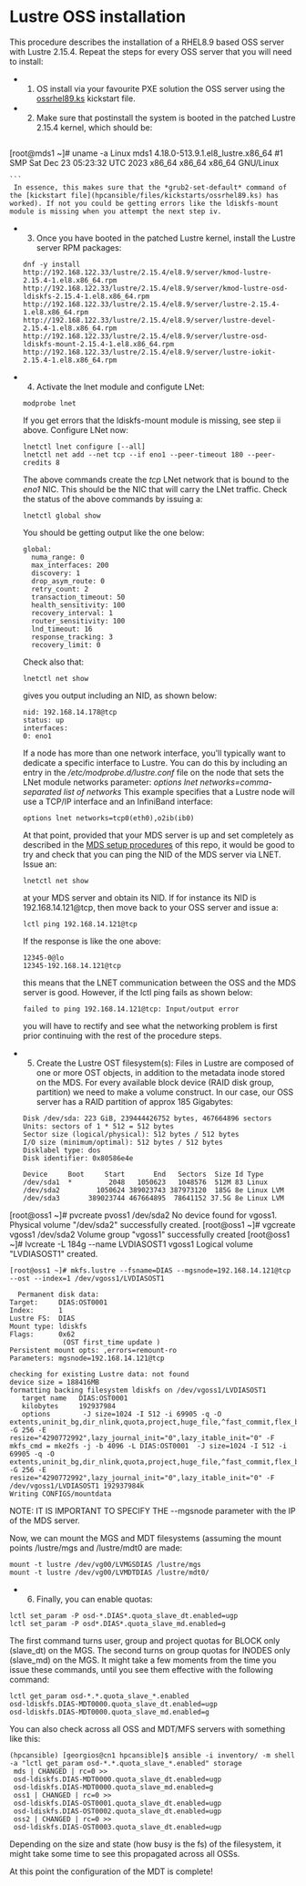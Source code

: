 # Lustre OSS installation

This procedure describes the installation of a RHEL8.9 based OSS server with Lustre 2.15.4. Repeat the steps for every OSS server that you will need to install:

- 1) OS install via your favourite PXE solution the OSS server using the [ossrhel89.ks](../hpcansible/files/kickstarts/ossrhel89.ks) kickstart file.  
- 2) Make sure that postinstall the system is booted in the patched Lustre 2.15.4 kernel, which should be: 
    ``` 
[root@mds1 ~]# uname -a
Linux mds1 4.18.0-513.9.1.el8_lustre.x86_64 #1 SMP Sat Dec 23 05:23:32 UTC 2023 x86_64 x86_64 x86_64 GNU/Linux
    
    ```
     In essence, this makes sure that the *grub2-set-default* command of the [kickstart file](hpcansible/files/kickstarts/ossrhel89.ks) has worked). If not you could be getting errors like the ldiskfs-mount module is missing when you attempt the next step iv.
- 3) Once you have booted in the patched Lustre kernel, install the Lustre server RPM packages:
    ```
    dnf -y install http://192.168.122.33/lustre/2.15.4/el8.9/server/kmod-lustre-2.15.4-1.el8.x86_64.rpm http://192.168.122.33/lustre/2.15.4/el8.9/server/kmod-lustre-osd-ldiskfs-2.15.4-1.el8.x86_64.rpm http://192.168.122.33/lustre/2.15.4/el8.9/server/lustre-2.15.4-1.el8.x86_64.rpm http://192.168.122.33/lustre/2.15.4/el8.9/server/lustre-devel-2.15.4-1.el8.x86_64.rpm http://192.168.122.33/lustre/2.15.4/el8.9/server/lustre-osd-ldiskfs-mount-2.15.4-1.el8.x86_64.rpm http://192.168.122.33/lustre/2.15.4/el8.9/server/lustre-iokit-2.15.4-1.el8.x86_64.rpm
    ```
- 4) Activate the lnet module and configute LNet:
    ```
    modprobe lnet
    ```
    If you get errors that the ldiskfs-mount module is missing, see step ii above.
    Configure LNet now:
    ```
    lnetctl lnet configure [--all]
    lnetctl net add --net tcp --if eno1 --peer-timeout 180 --peer-credits 8
    ```
    The above commands create the *tcp* LNet network that is bound to the *eno1* NIC. This should be the NIC that will carry the LNet traffic. Check the status of the above commands by issuing a:
    ```
    lnetctl global show
    ```
    You should be getting output like the one below:
    ```
    global:
      numa_range: 0
      max_interfaces: 200
      discovery: 1
      drop_asym_route: 0
      retry_count: 2
      transaction_timeout: 50
      health_sensitivity: 100
      recovery_interval: 1
      router_sensitivity: 100
      lnd_timeout: 16
      response_tracking: 3
      recovery_limit: 0
     ```
     Check also that: 
     ```
     lnetctl net show
     ```
     gives you output including an NID, as shown below:
     ```
     nid: 192.168.14.178@tcp
     status: up
     interfaces:
     0: eno1
     ```
     If a node has more than one network interface, you'll typically want to dedicate a specific interface to Lustre. You can do this by including an entry in the */etc/modprobe.d/lustre.conf* file on the node that sets the LNet module networks parameter:
     *options lnet networks=comma-separated list of networks*
     This example specifies that a Lustre node will use a TCP/IP interface and an InfiniBand interface:
     ```
     options lnet networks=tcp0(eth0),o2ib(ib0)
     ```
    At that point, provided that your MDS server is up and set completely as described in the [MDS setup procedures](install-lustre-mds.md) of this repo, it would be good to try and check that you can ping the NID of the MDS server via LNET. Issue an:
    ```
    lnetctl net show
    ```
   at your MDS server and obtain its NID. If for instance its NID is 192.168.14.121@tcp, then move back to your OSS server and issue a:
    ```
    lctl ping 192.168.14.121@tcp
    ```
   If the response is like the one above:
    ```
    12345-0@lo
    12345-192.168.14.121@tcp
    ```
   this means that the LNET communication between the OSS and the MDS server is good. However, if the lctl ping fails as shown below: 
   ```
   failed to ping 192.168.14.121@tcp: Input/output error
   ```
   you will have to rectify and see what the networking problem is first prior continuing with the rest of the procedure steps.

- 5) Create the Lustre OST filesystem(s): Files in Lustre are composed of one or more OST objects, in addition to the metadata inode stored on the MDS. For every available block device (RAID disk group, partition) we need to make a volume construct. In our case, our OSS server has a RAID partition of approx 185 Gigabytes:
  ```
  Disk /dev/sda: 223 GiB, 239444426752 bytes, 467664896 sectors
  Units: sectors of 1 * 512 = 512 bytes
  Sector size (logical/physical): 512 bytes / 512 bytes
  I/O size (minimum/optimal): 512 bytes / 512 bytes
  Disklabel type: dos
  Disk identifier: 0x80586e4e

  Device     Boot     Start       End   Sectors  Size Id Type
  /dev/sda1  *         2048   1050623   1048576  512M 83 Linux
  /dev/sda2         1050624 389023743 387973120  185G 8e Linux LVM
  /dev/sda3       389023744 467664895  78641152 37.5G 8e Linux LVM
 [root@oss1 ~]#  pvcreate pvoss1 /dev/sda2
  No device found for vgoss1.
  Physical volume "/dev/sda2" successfully created.
 [root@oss1 ~]# vgcreate vgoss1 /dev/sda2
  Volume group "vgoss1" successfully created
 [root@oss1 ~]# lvcreate -L 184g --name LVDIASOST1 vgoss1
  Logical volume "LVDIASOST1" created.
 ```
 [root@oss1 ~]# mkfs.lustre --fsname=DIAS --mgsnode=192.168.14.121@tcp --ost --index=1 /dev/vgoss1/LVDIASOST1

   Permanent disk data:
 Target:     DIAS:OST0001
 Index:      1
 Lustre FS:  DIAS
 Mount type: ldiskfs
 Flags:      0x62
              (OST first_time update )
 Persistent mount opts: ,errors=remount-ro
 Parameters: mgsnode=192.168.14.121@tcp

 checking for existing Lustre data: not found
 device size = 188416MB
 formatting backing filesystem ldiskfs on /dev/vgoss1/LVDIASOST1
	target name   DIAS:OST0001
	kilobytes     192937984
	options        -J size=1024 -I 512 -i 69905 -q -O extents,uninit_bg,dir_nlink,quota,project,huge_file,^fast_commit,flex_bg -G 256 -E resize="4290772992",lazy_journal_init="0",lazy_itable_init="0" -F
 mkfs_cmd = mke2fs -j -b 4096 -L DIAS:OST0001  -J size=1024 -I 512 -i 69905 -q -O extents,uninit_bg,dir_nlink,quota,project,huge_file,^fast_commit,flex_bg -G 256 -E resize="4290772992",lazy_journal_init="0",lazy_itable_init="0" -F /dev/vgoss1/LVDIASOST1 192937984k
 Writing CONFIGS/mountdata
 ```

  NOTE: IT IS IMPORTANT TO SPECIFY THE --mgsnode parameter with the IP of the MDS server. 

  Now, we can mount the MGS and MDT filesystems (assuming the mount points /lustre/mgs and /lustre/mdt0 are made:
  
 ```
 mount -t lustre /dev/vg00/LVMGSDIAS /lustre/mgs
 mount -t lustre /dev/vg00/LVMDTDIAS /lustre/mdt0/
 ```

- 6) Finally, you can enable quotas:
 ```
 lctl set_param -P osd-*.DIAS*.quota_slave_dt.enabled=ugp
 lctl set_param -P osd*.DIAS*.quota_slave_md.enabled=g
 ```
  
  The first command turns user, group and project quotas for BLOCK only (slave_dt) on the MGS. The second turns on group quotas for INODES only (slave_md) on the MGS. It might take a few moments from the time you issue these commands, until you see them effective with the following command:
 ```
 lctl get_param osd-*.*.quota_slave_*.enabled
 osd-ldiskfs.DIAS-MDT0000.quota_slave_dt.enabled=ugp
 osd-ldiskfs.DIAS-MDT0000.quota_slave_md.enabled=g
 ```

 You can also check across all OSS and MDT/MFS servers with something like this:
 ```
 (hpcansible) [georgios@cn1 hpcansible]$ ansible -i inventory/ -m shell -a "lctl get_param osd-*.*.quota_slave_*.enabled" storage
  mds | CHANGED | rc=0 >>
  osd-ldiskfs.DIAS-MDT0000.quota_slave_dt.enabled=ugp
  osd-ldiskfs.DIAS-MDT0000.quota_slave_md.enabled=g
  oss1 | CHANGED | rc=0 >>
  osd-ldiskfs.DIAS-OST0001.quota_slave_dt.enabled=ugp
  osd-ldiskfs.DIAS-OST0002.quota_slave_dt.enabled=ugp
  oss2 | CHANGED | rc=0 >>
  osd-ldiskfs.DIAS-OST0003.quota_slave_dt.enabled=ugp
 ```
 
 Depending on the size and state (how busy is the fs) of the filesystem, it might take some time to see this propagated across all OSSs.


At this point the configuration of the MDT is complete!

 



   
   


